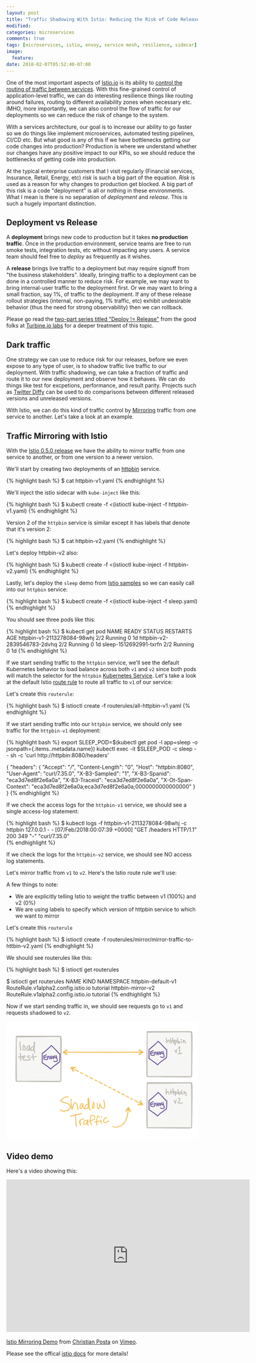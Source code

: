 ```yaml
---
layout: post
title: "Traffic Shadowing With Istio: Reducing the Risk of Code Release"
modified:
categories: microservices
comments: true
tags: [microservices, istio, envoy, service mesh, resilience, sidecar]
image:
  feature:
date: 2018-02-07T05:52:40-07:00
---
```


One of the most important aspects of [Istio.io][istio-service-mesh] is its ability to [control the routing of traffic between services][istio-control-routing]. With this fine-grained control of application-level traffic, we can do interesting resilience things like routing around failures, routing to different availability zones when necessary etc. IMHO, more importantly, we can also control the flow of traffic for our deployments so we can reduce the risk of change to the system. 

With a services architecture, our goal is to increase our ability to go faster so we do things like implement microservices, automated testing pipelines, CI/CD etc. But what good is any of this if we have bottlenecks getting our code changes into production? Production is where we understand whether our changes have any positive impact to our KPIs, so we should reduce the bottlenecks of getting code into production.

At the typical enterprise customers that I visit regularly (Financial services, Insurance, Retail, Energy, etc) *risk* is such a big part of the equation. *Risk* is used as a reason for why changes to production get blocked. A big part of this risk is a code "deployment" is all or nothing in these environments. What I mean is there is no separation of *deployment* and *release*. This is such a hugely important distinction.

## Deployment vs Release

A __deployment__ brings new code to production but it takes **no production traffic**. Once in the production environment, service teams are free to run smoke tests, integration tests, etc without impacting any users. A service team should feel free to *deploy* as frequently as it wishes. 

A __release__ brings live traffic to a deployment but may require signoff from "the business stakeholders". Ideally, bringing traffic to a deployment can be done in a controlled manner to reduce risk. For example, we may want to bring internal-user traffic to the deployment first. Or we may want to bring a small fraction, say 1%, of traffic to the deployment. If any of these release rollout strategies (internal, non-paying, 1% traffic, etc) exhibit undesirable behavior (thus the need for strong observability) then we can rollback.  

Please go read the [two-part series titled "Deploy != Release"](https://blog.turbinelabs.io/deploy-not-equal-release-part-one-4724bc1e726b) from the good folks at [Turbine.io labs](https://www.turbinelabs.io) for a deeper treatment of this topic.

## Dark traffic 

One strategy we can use to reduce risk for our releases, before we even expose to any type of user, is to shadow traffic live traffic to our deployment. With traffic shadowing, we can take a fraction of traffic and route it to our new deployment and observe how it behaves. We can do things like test for excpetions, performance, and result parity. Projects such as [Twitter Diffy](https://github.com/twitter/diffy) can be used to do comparisons between different released versions and unreleased versions.

With Istio, we can do this kind of traffic control by [Mirroring](https://istio.io/docs/reference/config/istio.routing.v1alpha1.html#RouteRule) traffic from one service to another. Let's take a look at an example.


## Traffic Mirroring with Istio

With the [Istio 0.5.0 release](https://istio.io/about/notes/0.5.html) we have the ability to mirror traffic from one service to another, or from one version to a newer version.

We'll start by creating two deployments of an [httpbin](https://github.com/christian-posta/atlanta-microservices-day-demos/blob/master/istio-demo/httpbin-v1.yaml#L14) service. 

{% highlight bash %}
$  cat httpbin-v1.yaml
{% endhighlight %}

<script src="http://gist-it.appspot.com/https://github.com/christian-posta/atlanta-microservices-day-demos/blob/master/istio-demo/httpbin-v1.yaml#L14?slice=14:32"></script>

We'll inject the istio sidecar with `kube-inject` like this:

{% highlight bash %}
$  kubectl create -f <(istioctl kube-inject -f httpbin-v1.yaml)
{% endhighlight %}


Version 2 of the `httpbin` service is similar except it has labels that denote that it's version 2:

{% highlight bash %}
$  cat httpbin-v2.yaml
{% endhighlight %}


<script src="http://gist-it.appspot.com/https://github.com/christian-posta/atlanta-microservices-day-demos/blob/master/istio-demo/httpbin-v2.yaml"></script>



Let's deploy httpbin-v2 also:

{% highlight bash %}
$  kubectl create -f <(istioctl kube-inject -f httpbin-v2.yaml)
{% endhighlight %}

Lastly, let's deploy the `sleep` demo from [Istio samples](https://github.com/istio/istio/tree/master/samples/sleep) so we can easily call into our `httpbin` service:

{% highlight bash %}
$  kubectl create -f <(istioctl kube-inject -f sleep.yaml)
{% endhighlight %}

You should see three pods like this:

{% highlight bash %}
$  kubectl get pod
NAME                          READY     STATUS    RESTARTS   AGE
httpbin-v1-2113278084-98whj   2/2       Running   0          1d
httpbin-v2-2839546783-2dvhq   2/2       Running   0          1d
sleep-1512692991-txrfn        2/2       Running   0          1d
{% endhighlight %}



If we start sending traffic to the `httpbin` service, we'll see the default Kubernetes behavior to load balance across both `v1` and `v2` since both pods will match the selector for the  `httpbin` [Kubernetes Service](https://kubernetes.io/docs/concepts/services-networking/service/). Let's take a look at the default Istio [route rule](https://istio.io/docs/reference/config/istio.routing.v1alpha1.html#RouteRule) to route all traffic to `v1` of our service:


<script src="http://gist-it.appspot.com/https://github.com/christian-posta/atlanta-microservices-day-demos/blob/master/istio-demo/routerules/all-httpbin-v1.yaml"></script>

Let's create this `routerule`:

{% highlight bash %}
$  istioctl create -f routerules/all-httpbin-v1.yaml
{% endhighlight %}


If we start sending traffic into our `httpbin` service, we should only see traffic for the `httpbin-v1` deployment:

{% highlight bash %}
export SLEEP_POD=$(kubectl get pod -l app=sleep -o jsonpath={.items..metadata.name})
kubectl exec -it $SLEEP_POD -c sleep -- sh -c 'curl  http://httpbin:8080/headers'

{
  "headers": {
    "Accept": "*/*", 
    "Content-Length": "0", 
    "Host": "httpbin:8080", 
    "User-Agent": "curl/7.35.0", 
    "X-B3-Sampled": "1", 
    "X-B3-Spanid": "eca3d7ed8f2e6a0a", 
    "X-B3-Traceid": "eca3d7ed8f2e6a0a", 
    "X-Ot-Span-Context": "eca3d7ed8f2e6a0a;eca3d7ed8f2e6a0a;0000000000000000"
  }
}
{% endhighlight %}

If we check the access logs for the `httpbin-v1` service, we should see a single access-log statement:


{% highlight bash %}
$  kubectl logs -f httpbin-v1-2113278084-98whj -c httpbin 
127.0.0.1 - - [07/Feb/2018:00:07:39 +0000] "GET /headers HTTP/1.1" 200 349 "-" "curl/7.35.0"    
{% endhighlight %}

If we check the logs for the `httpbin-v2` service, we should see NO access log statements.

Let's mirror traffic from `v1` to `v2`. Here's the Istio route rule we'll use:

<script src="http://gist-it.appspot.com/https://github.com/christian-posta/atlanta-microservices-day-demos/blob/master/istio-demo/routerules/mirror/mirror-traffic-to-httbin-v2.yaml"></script>

A few things to note:

* We are explicitly telling Istio to weight the traffic between v1 (100%) and v2 (0%)
* We are using labels to specify which version of httpbin service to which we want to mirror

Let's create this `routerule`

{% highlight bash %}
$  istioctl create -f routerules/mirror/mirror-traffic-to-httbin-v2.yaml
{% endhighlight %}

We should see routerules like this:

{% highlight bash %}
$  istioctl get routerules

$  istioctl get routerules
NAME                    KIND                                    NAMESPACE
httpbin-default-v1      RouteRule.v1alpha2.config.istio.io      tutorial
httpbin-mirror-v2       RouteRule.v1alpha2.config.istio.io      tutorial
{% endhighlight %}

Now if we start sending traffic in, we should see requests go to `v1` and requests shadowed to `v2`.

![](/images/httpbindemo.png)

## Video demo

Here's a video showing this:

<iframe src="https://player.vimeo.com/video/254681396" width="640" height="400" frameborder="0" webkitallowfullscreen mozallowfullscreen allowfullscreen></iframe>
<p><a href="https://vimeo.com/254681396">Istio Mirroring Demo</a> from <a href="https://vimeo.com/ceposta">Christian Posta</a> on <a href="https://vimeo.com">Vimeo</a>.</p>


Please see the offical [istio docs](https://istio.io/docs/tasks/traffic-management/mirroring.html) for more details!


[istio-service-mesh]: https://istio.io
[istio-control-routing]: https://istio.io/docs/tasks/traffic-management/request-routing.html